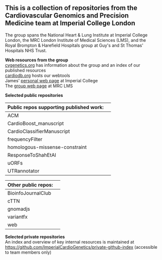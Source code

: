 ## This is a collection of repositories from the Cardiovascular Genomics and Precision Medicine team at Imperial College London
The group spans the National Heart & Lung Institute at Imperial College London, the MRC London Institute of Medical Sciences (LMS), and the Royal Brompton & Harefield Hospitals group at Guy's and St Thomas' Hospitals NHS Trust.

**Web resources from the group**  
[cvgenetics.org](https://cvgenetics.org) has information about the group and an index of our published resources  
[cardiodb.org](https://cardiodb.org) hosts our webtools  
James' [personal web page](https://www.imperial.ac.uk/people/j.ware) at Imperial College  
The [group web page](https://lms.mrc.ac.uk/research-group/cardiovascular-genomics/) at MRC LMS  


**Selected public repositories**  

|Public repos supporting published work: | |
|-|-| 
| ACM | | 
| CardioBoost_manuscript | | 
| CardioClassifierManuscript | | 
| frequencyFilter | | 
| homologous-missense-constraint | | 
| ResponseToShahEtAl | | 
| uORFs | | 
| UTRannotator | | 

|Other public repos: | |
|-|-| 
| BioinfoJournalClub | | 
| cTTN | | 
| gnomadjs | | 
| variantfx | | 
| web | | 


**Selected private repositories**  
An index and overview of key internal resources is maintained at https://github.com/ImperialCardioGenetics/private-github-index (accessible to team members only)
